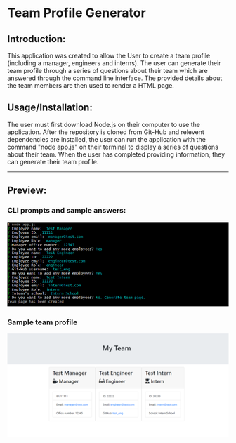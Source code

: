 # Team Profile Generator

## Introduction: 

This application was created to allow the User to create a team profile (including a manager, engineers and interns). The user can generate their team profile through a series of questions about their team which are answered through the command line interface. The provided details about the team members are then used to render a HTML page. 

## Usage/Installation: 

The user must first download Node.js on their computer to use the application. After the repository is cloned from Git-Hub and relevent dependencies are installed, the user can run the application with the command "node app.js" on their terminal to display a series of questions about their team. When the user has completed providing information, they can generate their team profile. 

---
## Preview: 

### CLI prompts and sample answers:
![sample](/assets/sample-answers.PNG)

### Sample team profile
![sample](/assets/sample-page.PNG)